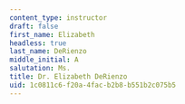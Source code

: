 ```yaml
---
content_type: instructor
draft: false
first_name: Elizabeth
headless: true
last_name: DeRienzo
middle_initial: A
salutation: Ms.
title: Dr. Elizabeth DeRienzo
uid: 1c0811c6-f20a-4fac-b2b8-b551b2c075b5
---
```

